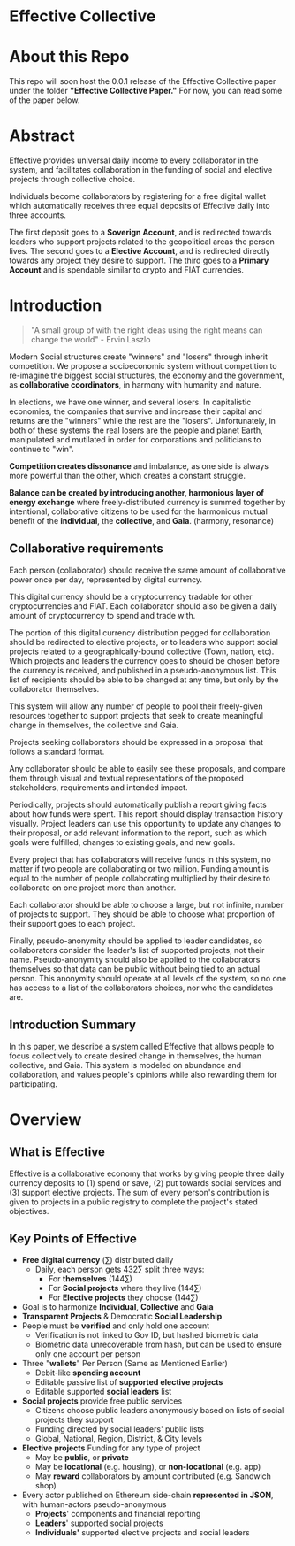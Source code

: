 # Effective Collective

# About this Repo
This repo will soon host the 0.0.1 release of the Effective Collective paper under the folder **"Effective Collective Paper."** For now, you can read some of the paper below. 

# Abstract

Effective provides universal daily income to every collaborator in the system, and facilitates collaboration in the funding of social and elective projects through collective choice. 

Individuals become collaborators by registering for a free digital wallet which automatically receives three equal deposits of Effective daily into three accounts.

The first deposit goes to a **Soverign Account**, and is redirected towards leaders who support projects related to the geopolitical areas the person lives. The second goes to a **Elective Account**, and is redirected directly towards any project they desire to support. The third goes to a **Primary Account** and is spendable similar to crypto and FIAT currencies. 

# Introduction
>"A small group of  with the right ideas using the right means can change the world"
> \- Ervin Laszlo


Modern Social structures create "winners" and "losers" through inherit competition. We propose a socioeconomic system without competition to re-imagine the biggest social structures, the economy and the government, as **collaborative coordinators**, in harmony with humanity and nature. 

In elections, we have one winner, and several losers. In capitalistic economies, the companies that survive and increase their capital and returns are the "winners" while the rest are the "losers". Unfortunately, in both of these systems the real losers are the people and planet Earth, manipulated and mutilated in order for corporations and politicians to continue to "win".

**Competition creates dissonance** and imbalance, as one side is always more powerful than the other, which creates a constant struggle. 

**Balance can be created by introducing another, harmonious layer of energy exchange** where freely-distributed currency is summed together by intentional, collaborative citizens to be used for the harmonious mutual benefit of the **individual**, the **collective**, and **Gaia**. (harmony, resonance)

## Collaborative requirements
Each person (collaborator) should receive the same amount of collaborative power once per day, represented by digital currency. 

This digital currency should be a cryptocurrency tradable for other cryptocurrencies and FIAT. Each collaborator should also be given a daily amount of cryptocurrency to spend and trade with.

The portion of this digital currency distribution pegged for collaboration should be redirected to elective projects, or to leaders who support social projects related to a geographically-bound collective (Town, nation, etc). Which projects and leaders the currency goes to should be chosen before the currency is received, and published in a pseudo-anonymous list. This list of recipients should be able to be changed at any time, but only by the collaborator themselves. 

This system will allow any number of people to pool their freely-given resources together to support projects that seek to create meaningful change in themselves, the collective and Gaia. 

Projects seeking collaborators should be expressed in a proposal that follows a standard format. 

Any collaborator should be able to easily see these proposals, and compare them through visual and textual representations of the proposed stakeholders, requirements and intended impact.

Periodically, projects should automatically publish a  report giving facts about how funds were spent. This report should display transaction history visually. Project leaders can use this opportunity to update any changes to their proposal, or add relevant information to the report, such as which goals were fulfilled, changes to existing goals, and new goals. 

Every project that has collaborators will receive funds in this system, no matter if two people are collaborating or two million. Funding amount is equal to the number of people collaborating multiplied by their desire to collaborate on one project more than another. 

Each collaborator should be able to choose a large, but not infinite, number of projects to support. They should be able to choose what proportion of their support goes to each project.

Finally, pseudo-anonymity should be applied to leader candidates, so collaborators consider the leader's list of supported projects, not their name. Pseudo-anonymity should also be applied to the collaborators themselves so that data can be public without being tied to an actual person. This anonymity should operate at all levels of the system, so no one has access to a list of the collaborators choices, nor who the candidates are. 

## Introduction Summary

In this paper, we describe a system called Effective that allows people to focus collectively to create desired change in themselves, the human collective, and Gaia. This system is modeled on abundance and collaboration, and values people's opinions while also rewarding them for participating. 

# Overview

## What is Effective
Effective is a collaborative economy that works by giving people three daily currency deposits to (1) spend or save, (2) put towards social services and (3) support elective projects. The sum of every person's contribution is given to projects in a public registry to complete the project's stated objectives. 

## Key Points of Effective
- **Free digital currency** (∑) distributed daily
	- Daily, each person gets 432∑ split three ways: 
		- For **themselves** (144∑)
		- For **Social projects** where they live (144∑)
		- For **Elective projects** they choose (144∑) 
- Goal is to harmonize **Individual**, **Collective** and **Gaia**
- **Transparent Projects** & Democratic **Social Leadership** 
- People must be **verified** and only hold one account
	- Verification is not linked to Gov ID, but hashed biometric data
	- Biometric data unrecoverable from hash, but can be used to ensure only one account per person
- Three "**wallets**" Per Person (Same as Mentioned Earlier)
	- Debit-like **spending account**
	- Editable passive list of **supported elective projects**
	- Editable supported **social leaders** list
- **Social projects** provide free public services
	- Citizens choose public leaders anonymously based on lists of social projects they support
	- Funding directed by social leaders' public lists
	- Global, National, Region, District, & City levels
- **Elective projects** Funding for any type of project
	- May be **public**, or **private**
	- May be **locational** (e.g. housing), or **non-locational** (e.g. app)
	- May **reward** collaborators by amount contributed (e.g. Sandwich shop)
- Every actor published on Ethereum side-chain  **represented in JSON**, with human-actors pseudo-anonymous
	- **Projects**' components and financial reporting
	- **Leaders**' supported social projects
	- **Individuals'** supported elective projects and social leaders
<!--stackedit_data:
eyJoaXN0b3J5IjpbLTY5NzgwNjc3MSwtMTY5Nzk2Mzk3NCwxMj
Q4MjAxMTg1LC0yMDk2NjY2NTc0LC0yNTAzNjcyMzNdfQ==
-->